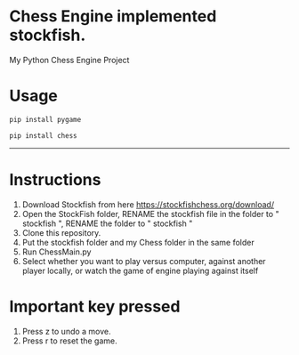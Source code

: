 # Chess Engine implemented stockfish. 
My Python Chess Engine Project
# Usage
```bash
pip install pygame
```
```bash
pip install chess
```
--------------------
# Instructions
1. Download Stockfish from here https://stockfishchess.org/download/
2. Open the StockFish folder, RENAME the stockfish file in the folder to " stockfish ", RENAME the folder to " stockfish "
3. Clone this repository.
4. Put the stockfish folder and my Chess folder in the same folder
5. Run ChessMain.py
6. Select whether you want to play versus computer, against another player locally, or watch the game of engine playing against itself
# Important key pressed
1. Press z to undo a move.
2. Press r to reset the game.




